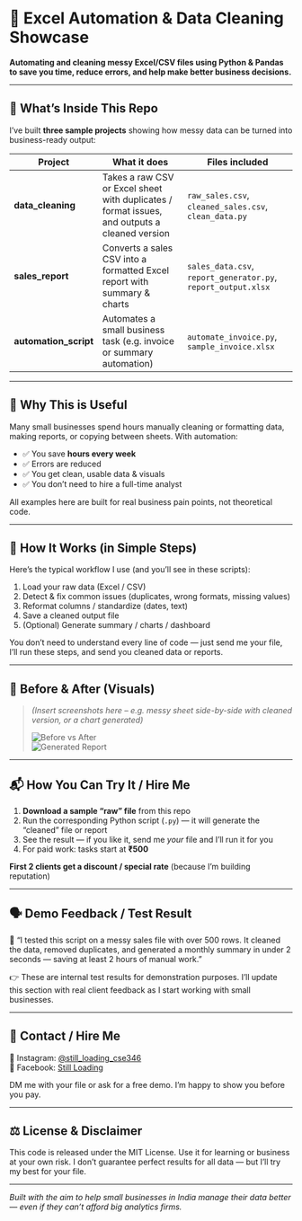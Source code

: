 # 🧹 Excel Automation & Data Cleaning Showcase

**Automating and cleaning messy Excel/CSV files using Python & Pandas to save you time, reduce errors, and help make better business decisions.**

---

## 📂 What’s Inside This Repo

I’ve built **three sample projects** showing how messy data can be turned into business-ready output:

| Project | What it does | Files included |
|--------|----------------|----------------|
| **data_cleaning** | Takes a raw CSV or Excel sheet with duplicates / format issues, and outputs a cleaned version | `raw_sales.csv`, `cleaned_sales.csv`, `clean_data.py` |
| **sales_report** | Converts a sales CSV into a formatted Excel report with summary & charts | `sales_data.csv`, `report_generator.py`, `report_output.xlsx` |
| **automation_script** | Automates a small business task (e.g. invoice or summary automation) | `automate_invoice.py`, `sample_invoice.xlsx` |

---

## 🧠 Why This is Useful

Many small businesses spend hours manually cleaning or formatting data, making reports, or copying between sheets. With automation:

- ✅ You save **hours every week**  
- ✅ Errors are reduced  
- ✅ You get clean, usable data & visuals  
- ✅ You don’t need to hire a full-time analyst  

All examples here are built for real business pain points, not theoretical code.

---

## 👀 How It Works (in Simple Steps)

Here’s the typical workflow I use (and you’ll see in these scripts):

1. Load your raw data (Excel / CSV)  
2. Detect & fix common issues (duplicates, wrong formats, missing values)  
3. Reformat columns / standardize (dates, text)  
4. Save a cleaned output file  
5. (Optional) Generate summary / charts / dashboard  

You don’t need to understand every line of code — just send me your file, I’ll run these steps, and send you cleaned data or reports.

---

## 📸 Before & After (Visuals)

> *(Insert screenshots here – e.g. messy sheet side-by-side with cleaned version, or a chart generated)*  
>
> ![Before vs After](path/to/image1.png)  
> ![Generated Report](path/to/image2.png)

---

## 📬 How You Can Try It / Hire Me

1. **Download a sample “raw” file** from this repo  
2. Run the corresponding Python script (`.py`) — it will generate the “cleaned” file or report  
3. See the result — if you like it, send me *your* file and I’ll run it for you  
4. For paid work: tasks start at **₹500**  

**First 2 clients get a discount / special rate** (because I’m building reputation)

---

## 🗣 Demo Feedback / Test Result

💬 “I tested this script on a messy sales file with over 500 rows. It cleaned the data, removed duplicates, and generated a monthly summary in under 2 seconds — saving at least 2 hours of manual work.”

👉 These are internal test results for demonstration purposes. I’ll update this section with real client feedback as I start working with small businesses.

---

## 📲 Contact / Hire Me

📩 Instagram: [@still_loading_cse346](https://www.instagram.com/still_loading_cse346/)  
📩 Facebook: [Still Loading](https://m.facebook.com/still.loading.592215/)  

DM me with your file or ask for a free demo. I’m happy to show you before you pay.

---

## ⚖️ License & Disclaimer

This code is released under the MIT License. Use it for learning or business at your own risk. I don’t guarantee perfect results for all data — but I’ll try my best for your file.

---

*Built with the aim to help small businesses in India manage their data better — even if they can’t afford big analytics firms.*  
